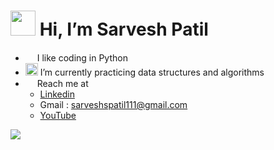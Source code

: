 # [<img src="https://lh3.googleusercontent.com/a-/AOh14Gilqms4ucFuPLLOrS93UYMNXtYGtDXxeDPqrHDNFA=s96-c-rg-br100" width="40" height="40">](https://github.com/sarveshspatil111) Hi, I’m Sarvesh Patil
- <img src="https://cdn2.iconfinder.com/data/icons/font-awesome/1792/code-512.png" width="15" height="15"> I like coding in Python
- <img src="https://img.pngio.com/algorithm-icon-png-1-png-image-algorithms-png-200_200.png" width="20" height="20"> I’m currently practicing data structures and algorithms
- <img src="https://image.flaticon.com/icons/png/128/996/996484.png" width="15" height="15"> Reach me at 
  - [Linkedin](https://www.linkedin.com/in/sarveshspatil/) 
  - Gmail : sarveshspatil111@gmail.com
  - [YouTube](https://www.youtube.com/channel/UCMQBfRsIP5RPRcD_j9hHmYw)
  
<img src="https://github-readme-stats.vercel.app/api?username=sarveshspatil111&&show_icons=true&title_color=88c0d0&icon_color=a3be8c&text_color=88c0d0&bg_color=2e3440">

<!---
sarveshspatil111/sarveshspatil111 is a ✨ special ✨ repository because its `README.md` (this file) appears on your GitHub profile.
You can click the Preview link to take a look at your changes.
--->
